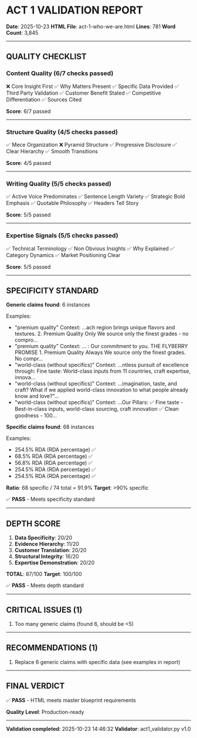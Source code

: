 # ACT 1 VALIDATION REPORT

**Date**: 2025-10-23
**HTML File**: act-1-who-we-are.html
**Lines**: 781
**Word Count**: 3,845

---

## QUALITY CHECKLIST

### Content Quality (6/7 checks passed)

❌ Core Insight First
✅ Why Matters Present
✅ Specific Data Provided
✅ Third Party Validation
✅ Customer Benefit Stated
✅ Competitive Differentiation
✅ Sources Cited

**Score**: 6/7 passed

---

### Structure Quality (4/5 checks passed)

✅ Mece Organization
❌ Pyramid Structure
✅ Progressive Disclosure
✅ Clear Hierarchy
✅ Smooth Transitions

**Score**: 4/5 passed

---

### Writing Quality (5/5 checks passed)

✅ Active Voice Predominates
✅ Sentence Length Variety
✅ Strategic Bold Emphasis
✅ Quotable Philosophy
✅ Headers Tell Story

**Score**: 5/5 passed

---

### Expertise Signals (5/5 checks passed)

✅ Technical Terminology
✅ Non Obvious Insights
✅ Why Explained
✅ Category Dynamics
✅ Market Positioning Clear

**Score**: 5/5 passed

---

## SPECIFICITY STANDARD

**Generic claims found**: 6 instances

Examples:
- "premium quality"
  Context: ...ach region brings unique flavors and textures. 2. Premium Quality Only We source only the finest grades - no compro...
- "premium quality"
  Context: ... : Our commitment to you. THE FLYBERRY PROMISE 1. Premium Quality Always We source only the finest grades. No compr...
- "world-class (without specifics)"
  Context: ...ntless pursuit of excellence through: Fine taste: World-class inputs from 11 countries, craft expertise, innova...
- "world-class (without specifics)"
  Context: ...imagination, taste, and craft? What if we applied world-class innovation to what people already know and love?"...
- "world-class (without specifics)"
  Context: ...Our Pillars: ✅ Fine taste - Best-in-class inputs, world-class sourcing, craft innovation ✅ Clean goodness - 100...

**Specific claims found**: 68 instances

Examples:
- 254.5% RDA (RDA percentage) ✅
- 68.5% RDA (RDA percentage) ✅
- 56.8% RDA (RDA percentage) ✅
- 254.5% RDA (RDA percentage) ✅
- 254.5% RDA (RDA percentage) ✅

**Ratio**: 68 specific / 74 total = 91.9%
**Target**: >90% specific

✅ **PASS** - Meets specificity standard

---

## DEPTH SCORE

1. **Data Specificity**: 20/20
2. **Evidence Hierarchy**: 11/20
3. **Customer Translation**: 20/20
4. **Structural Integrity**: 16/20
5. **Expertise Demonstration**: 20/20

**TOTAL**: 87/100
**Target**: 100/100

✅ **PASS** - Meets depth standard

---

## CRITICAL ISSUES (1)

1. Too many generic claims (found 6, should be <5)

---

## RECOMMENDATIONS (1)

1. Replace 6 generic claims with specific data (see examples in report)

---

## FINAL VERDICT

✅ **PASS** - HTML meets master blueprint requirements

**Quality Level**: Production-ready

---

**Validation completed**: 2025-10-23 14:46:32
**Validator**: act1_validator.py v1.0
